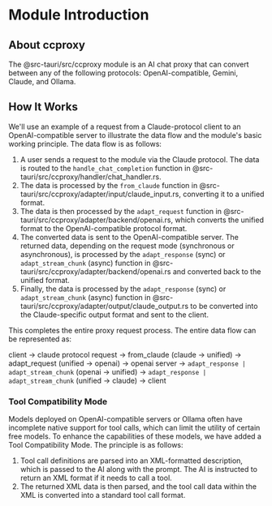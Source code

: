 # Module Introduction

## About ccproxy

The @src-tauri/src/ccproxy module is an AI chat proxy that can convert between any of the following protocols: OpenAI-compatible, Gemini, Claude, and Ollama.

## How It Works

We'll use an example of a request from a Claude-protocol client to an OpenAI-compatible server to illustrate the data flow and the module's basic working principle. The data flow is as follows:

1. A user sends a request to the module via the Claude protocol. The data is routed to the `handle_chat_completion` function in @src-tauri/src/ccproxy/handler/chat_handler.rs.
2. The data is processed by the `from_claude` function in @src-tauri/src/ccproxy/adapter/input/claude_input.rs, converting it to a unified format.
3. The data is then processed by the `adapt_request` function in @src-tauri/src/ccproxy/adapter/backend/openai.rs, which converts the unified format to the OpenAI-compatible protocol format.
4. The converted data is sent to the OpenAI-compatible server. The returned data, depending on the request mode (synchronous or asynchronous), is processed by the `adapt_response` (sync) or `adapt_stream_chunk` (async) function in @src-tauri/src/ccproxy/adapter/backend/openai.rs and converted back to the unified format.
5. Finally, the data is processed by the `adapt_response` (sync) or `adapt_stream_chunk` (async) function in @src-tauri/src/ccproxy/adapter/output/claude_output.rs to be converted into the Claude-specific output format and sent to the client.

This completes the entire proxy request process. The entire data flow can be represented as:

client -> claude protocol request -> from_claude (claude -> unified) -> adapt_request (unified -> openai) -> openai server -> `adapt_response | adapt_stream_chunk` (openai -> unified) -> `adapt_response | adapt_stream_chunk` (unified -> claude) -> client

### Tool Compatibility Mode

Models deployed on OpenAI-compatible servers or Ollama often have incomplete native support for tool calls, which can limit the utility of certain free models. To enhance the capabilities of these models, we have added a Tool Compatibility Mode. The principle is as follows:

1.  Tool call definitions are parsed into an XML-formatted description, which is passed to the AI along with the prompt. The AI is instructed to return an XML format if it needs to call a tool.
2.  The returned XML data is then parsed, and the tool call data within the XML is converted into a standard tool call format.
